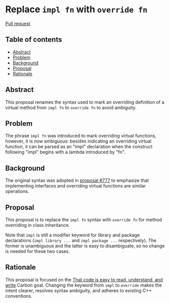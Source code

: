 # Replace `impl fn` with `override fn`

<!--
Part of the Carbon Language project, under the Apache License v2.0 with LLVM
Exceptions. See /LICENSE for license information.
SPDX-License-Identifier: Apache-2.0 WITH LLVM-exception
-->

[Pull request](https://github.com/carbon-language/carbon-lang/pull/6008)

<!-- toc -->

## Table of contents

-   [Abstract](#abstract)
-   [Problem](#problem)
-   [Background](#background)
-   [Proposal](#proposal)
-   [Rationale](#rationale)

<!-- tocstop -->

## Abstract

This proposal renames the syntax used to mark an overriding definition of a
virtual method from `impl fn` to `override fn` to avoid ambiguity.

## Problem

The phrase `impl fn` was introduced to mark overriding virtual functions,
however, it is now ambiguous: besides indicating an overriding virtual function,
it can be parsed as an "impl" declaration when the construct following "impl"
begins with a lambda introduced by "fn".

## Background

The original syntax was adopted in
[proposal #777](https://github.com/carbon-language/carbon-lang/pull/777) to
emphasize that implementing interfaces and overriding virtual functions are
similar operations.

## Proposal

This proposal is to replace the `impl fn` syntax with `override fn` for method
overriding in class inheritance.

Note that `impl` is still a modifier keyword for library and package
declarations (`impl library ...` and `impl package ...` respectively). The
former is unambiguous and the latter is easy to disambiguate, so no change is
needed for these two cases.

## Rationale

This proposal is focused on the
[That code is easy to read, understand, and write](/docs/project/goals.md#code-that-is-easy-to-read-understand-and-write)
Carbon goal. Changing the keyword from `impl` to `override` makes the intent
clearer, resolves syntax ambiguity, and adheres to existing C++ conventions.
